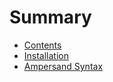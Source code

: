 # Summary

* [Contents](README.md)
* [Installation](installation.md)
* [Ampersand Syntax](ampersand_syntax.md)

